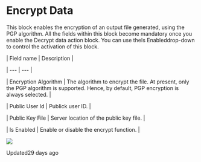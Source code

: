 # Encrypt Data

This block enables the encryption of an output file generated, using the PGP algorithm. All the fields within this block become mandatory once you enable the Decrypt data action block. You can use theIs Enableddrop-down to control the activation of this block.

| Field name | Description |

| --- | --- |

| Encryption Algorithm | The algorithm to encrypt the file. At present, only the PGP algorithm is supported. Hence, by default, PGP encryption is always selected. |

| Public User Id | Publick user ID. |

| Public Key File | Server location of the public key file. |

| Is Enabled | Enable or disable the encrypt function. |



![](https://files.readme.io/7ebe064-encrypt.jpg)

Updated29 days ago